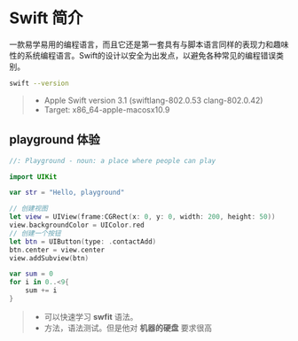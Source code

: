 # Swift 简介
一款易学易用的编程语言，而且它还是第一套具有与脚本语言同样的表现力和趣味性的系统编程语言。Swift的设计以安全为出发点，以避免各种常见的编程错误类别。

```bash
swift --version
```
>- Apple Swift version 3.1 (swiftlang-802.0.53 clang-802.0.42)
>- Target: x86_64-apple-macosx10.9

## playground 体验
```swift
//: Playground - noun: a place where people can play

import UIKit

var str = "Hello, playground"

// 创建视图
let view = UIView(frame:CGRect(x: 0, y: 0, width: 200, height: 50))
view.backgroundColor = UIColor.red
// 创建一个按钮
let btn = UIButton(type: .contactAdd)
btn.center = view.center
view.addSubview(btn)

var sum = 0
for i in 0..<9{
    sum += i
}
```
>- 可以快速学习 **swfit** 语法。
>- 方法，语法测试。但是他对 **机器的硬盘** 要求很高